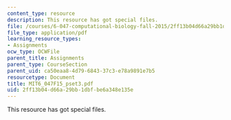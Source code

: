 ```yaml
---
content_type: resource
description: This resource has got special files.
file: /courses/6-047-computational-biology-fall-2015/2ff13b04d66a29bb1dbfbe6a348e135e_MIT6_047F15_pset3.pdf
file_type: application/pdf
learning_resource_types:
- Assignments
ocw_type: OCWFile
parent_title: Assignments
parent_type: CourseSection
parent_uid: ca50eaa8-4d79-6843-37c3-e78a9891e7b5
resourcetype: Document
title: MIT6_047F15_pset3.pdf
uid: 2ff13b04-d66a-29bb-1dbf-be6a348e135e
---
```

This resource has got special files.

